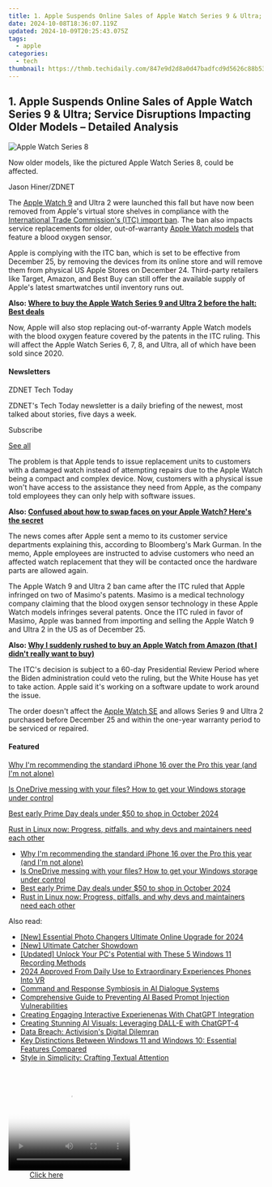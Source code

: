 ```yaml
---
title: 1. Apple Suspends Online Sales of Apple Watch Series 9 & Ultra; Service Disruptions Impacting Older Models – Detailed Analysis
date: 2024-10-08T18:36:07.119Z
updated: 2024-10-09T20:25:43.075Z
tags:
  - apple
categories:
  - tech
thumbnail: https://thmb.techidaily.com/847e9d2d8a0d47badfcd9d5626c88b53e1ba638bb9d9c4cb9258cac1b011715e.png
---
```


## 1. Apple Suspends Online Sales of Apple Watch Series 9 & Ultra; Service Disruptions Impacting Older Models – Detailed Analysis

![Apple Watch Series 8](https://www.zdnet.com/a/img/resize/929a8052d5a457f3605d4e1bab25252f944441cd/2023/11/22/d5d1b6ee-0c2c-45e3-bc0f-63d154ac9cc2/dsc02900-enhanced-nr.jpg?auto=webp&width=1280)

Now older models, like the pictured Apple Watch Series 8, could be affected.

Jason Hiner/ZDNET

The [Apple Watch 9](https://www.zdnet.com/article/apple-watch-series-9-review/) and Ultra 2 were launched this fall but have now been removed from Apple's virtual store shelves in compliance with the [International Trade Commission's (ITC) import ban](https://www.zdnet.com/article/why-apple-is-halting-us-sales-of-its-watch-series-9-and-ultra-2-models-and-where-to-buy-them-now/). The ban also impacts service replacements for older, out-of-warranty [Apple Watch models](https://www.zdnet.com/article/best-apple-watch/) that feature a blood oxygen sensor.

Apple is complying with the ITC ban, which is set to be effective from December 25, by removing the devices from its online store and will remove them from physical US Apple Stores on December 24\. Third-party retailers like Target, Amazon, and Best Buy can still offer the available supply of Apple's latest smartwatches until inventory runs out.

**Also: [Where to buy the Apple Watch Series 9 and Ultra 2 before the halt: Best deals](https://www.zdnet.com/article/apple-watch-series-9-apple-watch-ultra-2-holiday-deal/)**

Now, Apple will also stop replacing out-of-warranty Apple Watch models with the blood oxygen feature covered by the patents in the ITC ruling. This will affect the Apple Watch Series 6, 7, 8, and Ultra, all of which have been sold since 2020\. 

#### Newsletters

ZDNET Tech Today

ZDNET's Tech Today newsletter is a daily briefing of the newest, most talked about stories, five days a week.

 Subscribe

[See all](https://www.zdnet.com/newsletters/)

The problem is that Apple tends to issue replacement units to customers with a damaged watch instead of attempting repairs due to the Apple Watch being a compact and complex device. Now, customers with a physical issue won't have access to the assistance they need from Apple, as the company told employees they can only help with software issues. 

**Also: [Confused about how to swap faces on your Apple Watch? Here's the secret](https://www.zdnet.com/article/confused-about-how-to-swap-faces-on-your-apple-watch-heres-the-secret/)**

The news comes after Apple sent a memo to its customer service departments explaining this, according to Bloomberg's Mark Gurman. In the memo, Apple employees are instructed to advise customers who need an affected watch replacement that they will be contacted once the hardware parts are allowed again. 

The Apple Watch 9 and Ultra 2 ban came after the ITC ruled that Apple infringed on two of Masimo's patents. Masimo is a medical technology company claiming that the blood oxygen sensor technology in these Apple Watch models infringes several patents. Once the ITC ruled in favor of Masimo, Apple was banned from importing and selling the Apple Watch 9 and Ultra 2 in the US as of December 25.

**Also: [Why I suddenly rushed to buy an Apple Watch from Amazon (that I didn't really want to buy)](https://www.zdnet.com/article/why-i-suddenly-rushed-to-buy-an-apple-watch-from-amazon-that-i-didnt-really-want-to-buy/)** 

The ITC's decision is subject to a 60-day Presidential Review Period where the Biden administration could veto the ruling, but the White House has yet to take action. Apple said it's working on a software update to work around the issue.

The order doesn't affect the [Apple Watch SE](https://www.zdnet.com/article/apple-watch-se-2022-vs-apple-watch-se-2020-should-you-upgrade/) and allows Series 9 and Ultra 2 purchased before December 25 and within the one-year warranty period to be serviced or repaired. 

#### Featured

[Why I'm recommending the standard iPhone 16 over the Pro this year (and I'm not alone)](https://www.zdnet.com/article/why-im-recommending-the-standard-iphone-16-over-the-pro-this-year-and-im-not-alone/ "Why I'm recommending the standard iPhone 16 over the Pro this year (and I'm not alone)")

[Is OneDrive messing with your files? How to get your Windows storage under control](https://www.zdnet.com/article/is-onedrive-messing-with-your-files-how-to-get-your-windows-storage-under-control/ "Is OneDrive messing with your files? How to get your Windows storage under control")

[Best early Prime Day deals under $50 to shop in October 2024](https://www.zdnet.com/article/best-early-prime-day-deals-under-50/ "Best early Prime Day deals under $50 to shop in October 2024")

[Rust in Linux now: Progress, pitfalls, and why devs and maintainers need each other](https://www.zdnet.com/article/rust-in-linux-now-progress-pitfalls-and-why-devs-and-maintainers-need-each-other/ "Rust in Linux now: Progress, pitfalls, and why devs and maintainers need each other")

* [Why I'm recommending the standard iPhone 16 over the Pro this year (and I'm not alone)](https://www.zdnet.com/article/why-im-recommending-the-standard-iphone-16-over-the-pro-this-year-and-im-not-alone/ "Why I'm recommending the standard iPhone 16 over the Pro this year (and I'm not alone)")
* [Is OneDrive messing with your files? How to get your Windows storage under control](https://www.zdnet.com/article/is-onedrive-messing-with-your-files-how-to-get-your-windows-storage-under-control/ "Is OneDrive messing with your files? How to get your Windows storage under control")
* [Best early Prime Day deals under $50 to shop in October 2024](https://www.zdnet.com/article/best-early-prime-day-deals-under-50/ "Best early Prime Day deals under $50 to shop in October 2024")
* [Rust in Linux now: Progress, pitfalls, and why devs and maintainers need each other](https://www.zdnet.com/article/rust-in-linux-now-progress-pitfalls-and-why-devs-and-maintainers-need-each-other/ "Rust in Linux now: Progress, pitfalls, and why devs and maintainers need each other")

<ins class="adsbygoogle"
     style="display:block"
     data-ad-format="autorelaxed"
     data-ad-client="ca-pub-7571918770474297"
     data-ad-slot="1223367746"></ins>

<ins class="adsbygoogle"
     style="display:block"
     data-ad-client="ca-pub-7571918770474297"
     data-ad-slot="8358498916"
     data-ad-format="auto"
     data-full-width-responsive="true"></ins>

<span class="atpl-alsoreadstyle">Also read:</span>
<div><ul>
<li><a href="https://article-tips.techidaily.com/new-essential-photo-changers-ultimate-online-upgrade-for-2024/"><u>[New] Essential Photo Changers Ultimate Online Upgrade for 2024</u></a></li>
<li><a href="https://screen-recording.techidaily.com/new-ultimate-catcher-showdown/"><u>[New] Ultimate Catcher Showdown</u></a></li>
<li><a href="https://article-posts.techidaily.com/updated-unlock-your-pcs-potential-with-these-5-windows-11-recording-methods/"><u>[Updated] Unlock Your PC's Potential with These 5 Windows 11 Recording Methods</u></a></li>
<li><a href="https://article-files.techidaily.com/2024-approved-from-daily-use-to-extraordinary-experiences-phones-into-vr/"><u>2024 Approved From Daily Use to Extraordinary Experiences Phones Into VR</u></a></li>
<li><a href="https://tech-hub.techidaily.com/command-and-response-symbiosis-in-ai-dialogue-systems/"><u>Command and Response Symbiosis in AI Dialogue Systems</u></a></li>
<li><a href="https://tech-hub.techidaily.com/comprehensive-guide-to-preventing-ai-based-prompt-injection-vulnerabilities/"><u>Comprehensive Guide to Preventing AI Based Prompt Injection Vulnerabilities</u></a></li>
<li><a href="https://tech-hub.techidaily.com/creating-engaging-interactive-experienenas-with-chatgpt-integration/"><u>Creating Engaging Interactive Experienenas With ChatGPT Integration</u></a></li>
<li><a href="https://tech-hub.techidaily.com/creating-stunning-ai-visuals-leveraging-dall-e-with-chatgpt-4/"><u>Creating Stunning AI Visuals: Leveraging DALL-E with ChatGPT-4</u></a></li>
<li><a href="https://tech-hub.techidaily.com/data-breach-activisions-digital-dilemran/"><u>Data Breach: Activision's Digital Dilemran</u></a></li>
<li><a href="https://vp-tips.techidaily.com/key-distinctions-between-windows-11-and-windows-10-essential-features-compared/"><u>Key Distinctions Between Windows 11 and Windows 10: Essential Features Compared</u></a></li>
<li><a href="https://facebook.techidaily.com/style-in-simplicity-crafting-textual-attention/"><u>Style in Simplicity: Crafting Textual Attention</u></a></li>
</ul></div>

<!-- affiliate ads begin -->
<span id="1912746">
					<video width="240" height="200" style="cursor:pointer"
           poster="//a.impactradius-go.com/display-clicktoplayimage/1912746.png"
           onclick="if(!this.playClicked){this.play();this.setAttribute('controls',true);this.playClicked=true;}">
	   <source src="//a.impactradius-go.com/display-ad/20231-1912746">
	   <img src="//a.impactradius-go.com/display-clicktoplayimage/1912746.png" style="border: none; height: 100%; width: 100%; object-fit: contain">
	</video>
	<div style="width:150px;text-align:center"><a href="javascript:window.open(decodeURIComponent('https%3A%2F%2Fmindmanager.sjv.io%2Fc%2F5597632%2F1912746%2F20231'), '_blank');void(0);">Click here</a></div>
</span>
<img height="0" width="0" src="https://imp.pxf.io/i/5597632/1912746/20231" style="position:absolute;visibility:hidden;" border="0" />
<!-- affiliate ads end -->

